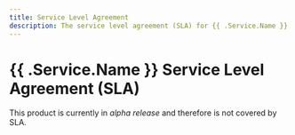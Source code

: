 ```yaml
---
title: Service Level Agreement
description: The service level agreement (SLA) for {{ .Service.Name }}.
---
```


# {{ .Service.Name }} Service Level Agreement (SLA)

This product is currently in _alpha release_ and therefore is not covered by SLA.
